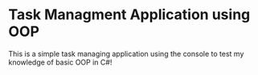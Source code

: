 # Task Managment Application using OOP
This is a simple task managing application using the console to test my knowledge of basic OOP in C#!